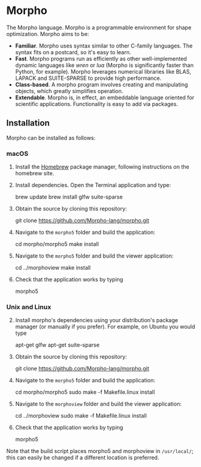 # Morpho
The Morpho language. Morpho is a programmable environment for shape optimization. Morpho aims to be:

* **Familiar**. Morpho uses syntax similar to other C-family languages. The syntax fits on a postcard, so it's easy to learn.
* **Fast**. Morpho programs run as efficiently as other well-implemented dynamic languages like *wren* or *lua* (Morpho is significantly faster than Python, for example). Morpho leverages numerical libraries like BLAS, LAPACK and SUITE-SPARSE to provide high performance.
* **Class-based**. A morpho program involves creating and manipulating objects, which greatly simplifies operation.
* **Extendable**. Morpho is, in effect, an embeddable language oriented for scientific applications. Functionality is easy to add via packages.

## Installation

Morpho can be installed as follows:

### macOS

1. Install the [Homebrew](https://brew.sh) package manager, following instructions on the homebrew site.

2. Install dependencies. Open the Terminal application and type:

    brew update
    brew install glfw suite-sparse

3. Obtain the source by cloning this repository:

    git clone https://github.com/Morpho-lang/morpho.git

4. Navigate to the `morpho5` folder and build the application:

    cd morpho/morpho5
    make install

5. Navigate to the `morpho5` folder and build the viewer application:

    cd ../morphoview
    make install

6. Check that the application works by typing

    morpho5

### Unix and Linux

2. Install morpho's dependencies using your distribution's package manager (or manually if you prefer). For example, on Ubuntu you would type

    apt-get glfw
    apt-get suite-sparse

3. Obtain the source by cloning this repository:

    git clone https://github.com/Morpho-lang/morpho.git

4. Navigate to the `morpho5` folder and build the application:

    cd morpho/morpho5
    sudo make -f Makefile.linux install

5. Navigate to the `morphoview` folder and build the viewer application:

    cd ../morphoview
    sudo make -f Makefile.linux install

6. Check that the application works by typing

    morpho5

Note that the build script places morpho5 and morphoview in `/usr/local/`; this can easily be changed if a different location is preferred.
